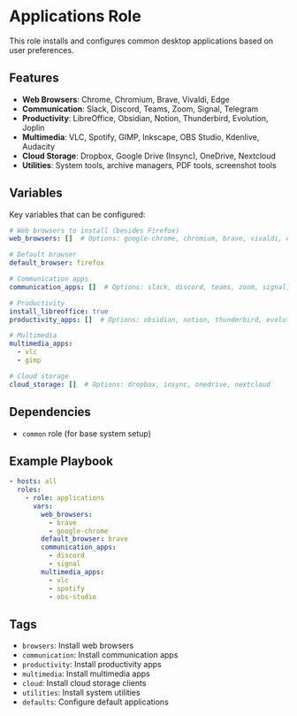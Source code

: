 # Applications Role

This role installs and configures common desktop applications based on user preferences.

## Features

- **Web Browsers**: Chrome, Chromium, Brave, Vivaldi, Edge
- **Communication**: Slack, Discord, Teams, Zoom, Signal, Telegram
- **Productivity**: LibreOffice, Obsidian, Notion, Thunderbird, Evolution, Joplin
- **Multimedia**: VLC, Spotify, GIMP, Inkscape, OBS Studio, Kdenlive, Audacity
- **Cloud Storage**: Dropbox, Google Drive (Insync), OneDrive, Nextcloud
- **Utilities**: System tools, archive managers, PDF tools, screenshot tools

## Variables

Key variables that can be configured:

```yaml
# Web browsers to install (besides Firefox)
web_browsers: []  # Options: google-chrome, chromium, brave, vivaldi, edge

# Default browser
default_browser: firefox

# Communication apps
communication_apps: []  # Options: slack, discord, teams, zoom, signal, telegram

# Productivity
install_libreoffice: true
productivity_apps: []  # Options: obsidian, notion, thunderbird, evolution, joplin

# Multimedia
multimedia_apps:
  - vlc
  - gimp

# Cloud storage
cloud_storage: []  # Options: dropbox, insync, onedrive, nextcloud
```

## Dependencies

- `common` role (for base system setup)

## Example Playbook

```yaml
- hosts: all
  roles:
    - role: applications
      vars:
        web_browsers:
          - brave
          - google-chrome
        default_browser: brave
        communication_apps:
          - discord
          - signal
        multimedia_apps:
          - vlc
          - spotify
          - obs-studio
```

## Tags

- `browsers`: Install web browsers
- `communication`: Install communication apps
- `productivity`: Install productivity apps
- `multimedia`: Install multimedia apps
- `cloud`: Install cloud storage clients
- `utilities`: Install system utilities
- `defaults`: Configure default applications